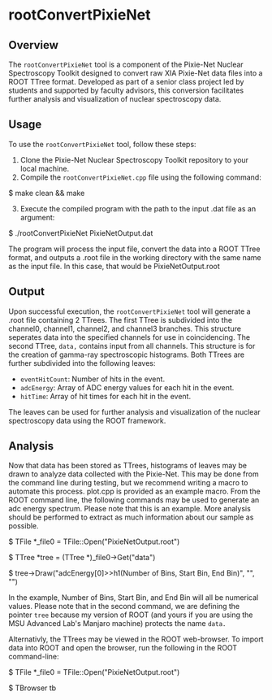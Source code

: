 # rootConvertPixieNet

## Overview
The `rootConvertPixieNet` tool is a component of the Pixie-Net Nuclear Spectroscopy Toolkit designed to convert raw XIA Pixie-Net data files into a ROOT TTree format. Developed as part of a senior class project led by students and supported by faculty advisors, this conversion facilitates further analysis and visualization of nuclear spectroscopy data.

## Usage
To use the `rootConvertPixieNet` tool, follow these steps:

1. Clone the Pixie-Net Nuclear Spectroscopy Toolkit repository to your local machine.
2. Compile the `rootConvertPixieNet.cpp` file using the following command:

$ make clean && make

3. Execute the compiled program with the path to the input .dat file as an argument:

$ ./rootConvertPixieNet PixieNetOutput.dat

The program will process the input file, convert the data into a ROOT TTree format, and outputs a .root file in the working directory with the same name as the input file. In this case, that would be PixieNetOutput.root

## Output
Upon successful execution, the `rootConvertPixieNet` tool will generate a .root file containing 2 TTrees. The first TTree is subdivided into the channel0, channel1, channel2, and channel3 branches. This structure seperates data into the specified channels for use in coincidencing. The second TTree, `data,` contains input from all channels.  This structure is for the creation of gamma-ray spectroscopic histograms.  Both TTrees are further subdivided into the following leaves:

- `eventHitCount`: Number of hits in the event.
- `adcEnergy`: Array of ADC energy values for each hit in the event.
- `hitTime`: Array of hit times for each hit in the event.

The leaves can be used for further analysis and visualization of the nuclear spectroscopy data using the ROOT framework.

## Analysis
Now that data has been stored as TTrees, histograms of leaves may be drawn to analyze data collected with the Pixie-Net. This may be done from the command line during testing, but we recommend writing a macro to automate this process. plot.cpp is provided as an example macro.  From the ROOT command line, the following commands may be used to generate an adc energy spectrum.  Please note that this is an example.  More analysis should be performed to extract as much information about our sample as possible.

$ TFile *_file0 = TFile::Open("PixieNetOutput.root")

$ TTree *tree = (TTree *)_file0->Get("data")

$ tree->Draw("adcEnergy[0]>>h1(Number of Bins, Start Bin, End Bin)", "", "")

In the example, Number of Bins, Start Bin, and End Bin will all be numerical values.  Please note that in the second command, we are defining the pointer `tree` because my version of ROOT (and yours if you are using the MSU Advanced Lab's Manjaro machine) protects the name `data.`

Alternativly, the TTrees may be viewed in the ROOT web-browser. To import data into ROOT and open the browser, run the following in the ROOT command-line: 

$ TFile *_file0 = TFile::Open("PixieNetOutput.root")

$ TBrowser tb
